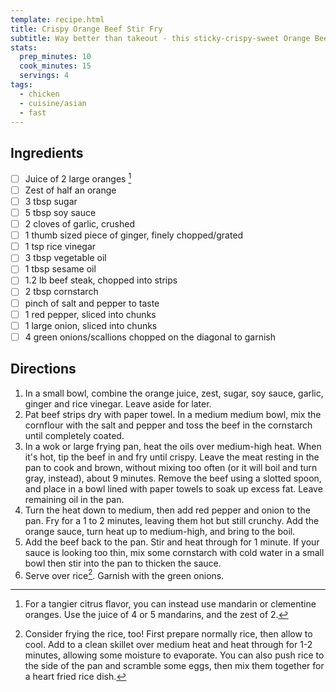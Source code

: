 ```yaml
---
template: recipe.html
title: Crispy Orange Beef Stir Fry
subtitle: Way better than takeout - this sticky-crispy-sweet Orange Beef is ready in 25 minutes!
stats:
  prep_minutes: 10
  cook_minutes: 15
  servings: 4
tags:
  - chicken
  - cuisine/asian
  - fast
---
```


## Ingredients

<div class="recipe-ingredients" markdown>

- [ ] Juice of 2 large oranges [^1]
- [ ] Zest of half an orange
- [ ] 3 tbsp sugar
- [ ] 5 tbsp soy sauce
- [ ] 2 cloves of garlic, crushed
- [ ] 1 thumb sized piece of ginger, finely chopped/grated
- [ ] 1 tsp rice vinegar
- [ ] 3 tbsp vegetable oil
- [ ] 1 tbsp sesame oil
- [ ] 1.2 lb beef steak, chopped into strips
- [ ] 2 tbsp cornstarch
- [ ] pinch of salt and pepper to taste
- [ ] 1 red pepper, sliced into chunks
- [ ] 1 large onion, sliced into chunks
- [ ] 4 green onions/scallions chopped on the diagonal to garnish

</div>

## Directions
<div class="recipe-directions" markdown>

1. In a small bowl, combine the orange juice, zest, sugar, soy sauce, garlic, ginger and rice vinegar. Leave aside for later.
2. Pat beef strips dry with paper towel. In a medium medium bowl, mix the cornflour with the salt and pepper and toss the beef in the cornstarch until completely coated.
3. In a wok or large frying pan, heat the oils over medium-high heat. When it's hot, tip the beef in and fry until crispy. Leave the meat resting in the pan to cook and brown, without mixing too often (or it will boil and turn gray, instead), about 9 minutes. Remove the beef using a slotted spoon, and place in a bowl lined with paper towels to soak up excess fat. Leave remaining oil in the pan.
4. Turn the heat down to medium, then add red pepper and onion to the pan. Fry for a 1 to 2 minutes, leaving them hot but still crunchy. Add the orange sauce, turn heat up to medium-high, and bring to the boil.
5. Add the beef back to the pan. Stir and heat through for 1 minute. If your sauce is looking too thin, mix some cornstarch with cold water in a small bowl then stir into the pan to thicken the sauce.
6.  Serve over rice[^2]. Garnish with the green onions.

</div>

[^1]: For a tangier citrus flavor, you can instead use mandarin or clementine oranges. Use the juice of 4 or 5 mandarins, and the zest of 2.
[^2]: Consider frying the rice, too! First prepare normally rice, then allow to cool. Add to a clean skillet over medium heat and heat through for 1-2 minutes, allowing some moisture to evaporate. You can also push rice to the side of the pan and scramble some eggs, then mix them together for a heart fried rice dish.
